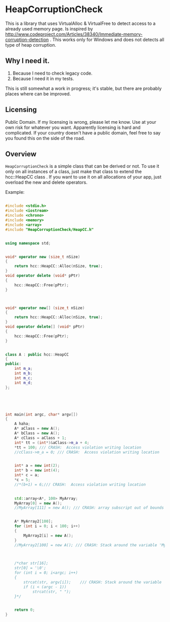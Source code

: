 # HeapCorruptionCheck
This is a library that uses VirtualAlloc & VirtualFree to detect access to a already used memory page. Is inspired by http://www.codeproject.com/Articles/38340/Immediate-memory-corruption-detection .
This works only for Windows and does not detects all type of heap corruption.

## Why I need it.
1. Because I need to check legacy code.  
2. Because I need it in my tests.
 
This is still somewhat a work in progress; it's stable, but there are probably places where can be improved.

## Licensing 
Public Domain. If my licensing is wrong, please let me know. Use at your own risk for whatever you want. Apparently licensing is hard and complicated. If your country doesn't have a public domain, feel free to say you found this on the side of the road. 


## Overview
`HeapCorruptionCheck` is a simple class that can be derived or not. To use it only on all instances of a class, just make that class to extend the hcc::HeapCC class . If you want to use it on all allocations of your app, just overload the new and delete operators.

Example: 
```c++

#include <stdio.h>
#include <iostream>
#include <chrono>
#include <memory>
#include <array>
#include "HeapCorruptionCheck/HeapCC.h"


using namespace std;


void* operator new (size_t nSize)
{
	return hcc::HeapCC::Alloc(nSize, true);
}
void operator delete (void* pPtr)
{
	hcc::HeapCC::Free(pPtr);
}



void* operator new[] (size_t nSize)
{
	return hcc::HeapCC::Alloc(nSize, true);
}
void operator delete[] (void* pPtr)
{
	hcc::HeapCC::Free(pPtr);
}


class A : public hcc::HeapCC
{
public:
	int m_a;
	int m_b;
	int m_c;
	int m_d;
};





int main(int argc, char* argv[])
{
	A haha;
	A* aClass = new A();
	A* bClass = new A();
	A* cClass = aClass + 1;
	int* tt = (int*)&aClass->m_a + 4;
	*tt = 100; /// CRASH:  Access violation writing location 
	//cClass->m_a = 0; /// CRASH:  Access violation writing location 


	int* a = new int(2);
	int* b = new int(4);
	int* c = a;
	*c = 5;
	//*(b+1) = 6;/// CRASH:  Access violation writing location 
	

	std::array<A*, 100> MyArray;
	MyArray[0] = new A();
	//MyArray[111] = new A(); /// CRASH: array subscript out of bounds


	A* MyArray2[100];
	for (int i = 0; i < 100; i++)
	{
		MyArray2[i] = new A();
	}
	//MyArray2[100] = new A(); /// CRASH: Stack around the variable 'MyArray2' was corrupted.


	
	/*char str[16];
	str[0] = '\0';
	for (int i = 0; i<argc; i++) 
	{
		strcat(str, argv[i]);    /// CRASH: Stack around the variable 'str' was corrupted.
		if (i < (argc - 1)) 
			strcat(str, " ");
	}*/


	return 0;
}
```

